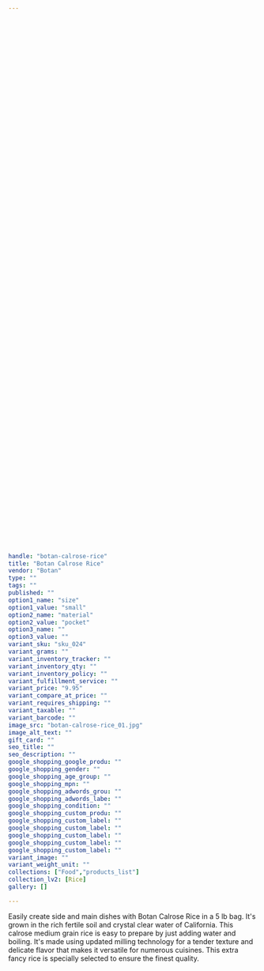 ```yaml
---
 
 

 
 

 
 

 
 

 
 

 
 

 
 

 
 

 
 

 
 

 
 

 
 

 
 

 
 

 
 

 
 

 
 

 
 

 
 

 
 

 
 

 
 

 
 

 
 

 
 

handle: "botan-calrose-rice"
title: "Botan Calrose Rice"
vendor: "Botan"
type: ""
tags: ""
published: ""
option1_name: "size"
option1_value: "small"
option2_name: "material"
option2_value: "pocket"
option3_name: ""
option3_value: ""
variant_sku: "sku_024"
variant_grams: ""
variant_inventory_tracker: ""
variant_inventory_qty: ""
variant_inventory_policy: ""
variant_fulfillment_service: ""
variant_price: "9.95"
variant_compare_at_price: ""
variant_requires_shipping: ""
variant_taxable: ""
variant_barcode: ""
image_src: "botan-calrose-rice_01.jpg"
image_alt_text: ""
gift_card: ""
seo_title: ""
seo_description: ""
google_shopping_google_produ: ""
google_shopping_gender: ""
google_shopping_age_group: ""
google_shopping_mpn: ""
google_shopping_adwords_grou: ""
google_shopping_adwords_labe: ""
google_shopping_condition: ""
google_shopping_custom_produ: ""
google_shopping_custom_label: ""
google_shopping_custom_label: ""
google_shopping_custom_label: ""
google_shopping_custom_label: ""
google_shopping_custom_label: ""
variant_image: ""
variant_weight_unit: ""
collections: ["Food","products_list"]
collection_lv2: [Rice]
gallery: []

---
```


Easily create side and main dishes with Botan Calrose Rice in a 5 lb bag. It's grown in the rich fertile soil and crystal clear water of California. This calrose medium grain rice is easy to prepare by just adding water and boiling. It's made using updated milling technology for a tender texture and delicate flavor that makes it versatile for numerous cuisines. This extra fancy rice is specially selected to ensure the finest quality.
